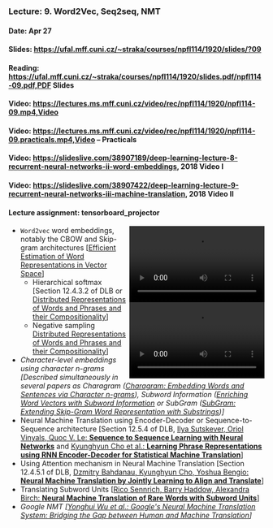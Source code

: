 ### Lecture: 9. Word2Vec, Seq2seq, NMT
#### Date: Apr 27
#### Slides: https://ufal.mff.cuni.cz/~straka/courses/npfl114/1920/slides/?09
#### Reading: https://ufal.mff.cuni.cz/~straka/courses/npfl114/1920/slides.pdf/npfl114-09.pdf,PDF Slides
#### Video: https://lectures.ms.mff.cuni.cz/video/rec/npfl114/1920/npfl114-09.mp4,Video
#### Video: https://lectures.ms.mff.cuni.cz/video/rec/npfl114/1920/npfl114-09.practicals.mp4,Video – Practicals
#### Video: https://slideslive.com/38907189/deep-learning-lecture-8-recurrent-neural-networks-ii-word-embeddings, 2018 Video I
#### Video: https://slideslive.com/38907422/deep-learning-lecture-9-recurrent-neural-networks-iii-machine-translation, 2018 Video II
#### Lecture assignment: tensorboard_projector

<div style="float: right">
  <video width="266" height="150" controls><source src="https://lectures.ms.mff.cuni.cz/video/rec/npfl114/1920/npfl114-09.mp4" type="video/mp4"></video>
  <br>
  <video width="266" height="150" controls><source src="https://lectures.ms.mff.cuni.cz/video/rec/npfl114/1920/npfl114-09.practicals.mp4" type="video/mp4"></video>
</div>

- `Word2vec` word embeddings, notably the CBOW and Skip-gram architectures [[Efficient Estimation of Word Representations in Vector Space](https://arxiv.org/abs/1301.3781)]
  - Hierarchical softmax [Section 12.4.3.2 of DLB or [Distributed Representations of Words and Phrases and their Compositionality](https://arxiv.org/abs/1310.4546)]
  - Negative sampling [Distributed Representations of Words and Phrases and their Compositionality](https://arxiv.org/abs/1310.4546)]
- _Character-level embeddings using character n-grams [Described simultaneously in several papers as Charagram ([Charagram: Embedding Words and Sentences via Character n-grams](https://arxiv.org/abs/1607.02789)), Subword Information ([Enriching Word Vectors with Subword Information](https://arxiv.org/abs/1607.04606) or SubGram ([SubGram: Extending Skip-Gram Word Representation with Substrings](http://link.springer.com/chapter/10.1007/978-3-319-45510-5_21))]_
- Neural Machine Translation using Encoder-Decoder or Sequence-to-Sequence architecture [Section 12.5.4 of DLB, [Ilya Sutskever, Oriol Vinyals, Quoc V. Le: **Sequence to Sequence Learning with Neural Networks**](https://arxiv.org/abs/1409.3215) and [Kyunghyun Cho et al.: **Learning Phrase Representations using RNN Encoder-Decoder for Statistical Machine Translation**](https://arxiv.org/abs/1406.1078)]
- Using Attention mechanism in Neural Machine Translation [Section 12.4.5.1 of DLB, [Dzmitry Bahdanau, Kyunghyun Cho, Yoshua Bengio: **Neural Machine Translation by Jointly Learning to Align and Translate**](https://arxiv.org/abs/1409.0473)]
- Translating Subword Units [[Rico Sennrich, Barry Haddow, Alexandra Birch: **Neural Machine Translation of Rare Words with Subword Units**](https://arxiv.org/abs/1508.07909)]
- _Google NMT [[Yonghui Wu et al.: Google's Neural Machine Translation System: Bridging the Gap between Human and Machine Translation](https://arxiv.org/abs/1609.08144)]_

<div style="clear: both"></div>
